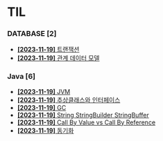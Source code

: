 # TIL
 
### DATABASE [2]
- [**[2023-11-19]**  트랜잭션](https://github.com/A-lass/TIL/blob/main/DATABASE/트랜잭션.md)
- [**[2023-11-19]**  관계 데이터 모델](https://github.com/A-lass/TIL/blob/main/DATABASE/관계_데이터_모델.md)
### Java [6]
- [**[2023-11-19]**  JVM](https://github.com/A-lass/TIL/blob/main/Java/JVM.md)
- [**[2023-11-19]**  추상클래스와 인터페이스](https://github.com/A-lass/TIL/blob/main/Java/추상클래스와_인터페이스.md)
- [**[2023-11-19]**  GC](https://github.com/A-lass/TIL/blob/main/Java/GC.md)
- [**[2023-11-19]**  String StringBuilder StringBuffer](https://github.com/A-lass/TIL/blob/main/Java/String_StringBuilder_StringBuffer.md)
- [**[2023-11-19]**  Call By Value vs Call By Reference](https://github.com/A-lass/TIL/blob/main/Java/Call_By_Value_vs_Call_By_Reference.md)
- [**[2023-11-19]**  동기화](https://github.com/A-lass/TIL/blob/main/Java/동기화.md)
